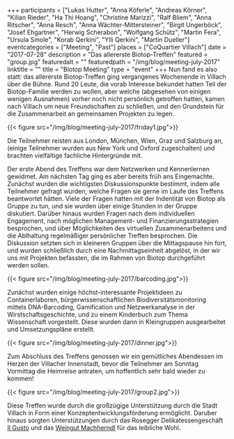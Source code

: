 +++
participants = ["Lukas Hutter", "Anna Köferle", "Andreas Körner", "Kilian Rieder", "Ha Thi Hoang", "Christine Marizzi", "Ralf Bliem", "Anna Ritscher", "Anna Resch", "Anna Wächter-Mittersteiner", "Birgit Ungerböck", "Josef Ehgartner", "Herwig Scherabon", "Wolfgang Schütz", "Martin Fera", "Ursula Smole", "Korab Qerkini", "Ylli Qerkini", "Martin Dueller"]
eventcategories = ["Meeting", "Past"]
places = ["CoQuartier Villach"]
date = "2017-07-28"
description = "Das allererste Biotop-Treffen"
featured = "group.jpg"
featuredalt = ""
featuredpath = "/img/blog/meeting-july-2017"
linktitle = ""
title = "Biotop Meeting"
type = "event"
+++
Nun fand es also statt: das allererste Biotop-Treffen ging vergangenes Wochenende in Villach über die Bühne. Rund 20 Leute, die vorab Interesse bekundet hatten Teil der Biotop-Familie werden zu wollen, aber welche (abgesehen von einigen wenigen Ausnahmen) vorher noch nicht persönlich getroffen hatten, kamen nach Villach um neue Freundschaften zu schließen, und den Grundstein für die Zusammenarbeit an gemeinsamen Projekten zu legen.

{{< figure src="/img/blog/meeting-july-2017/friday1.jpg">}}

Die Teilnehmer reisten aus London, München, Wien, Graz und Salzburg an, (einige Teilnehmer wurden aus New York und Oxford zugeschalten) und brachten vielfältige fachliche Hintergründe mit.

Der erste Abend des Treffens war dem Netzwerken und Kennenlernen gewidmet. Am nächsten Tag ging es aber bereits früh ans Eingemachte. Zunächst wurden die wichtigsten Diskussionspunkte bestimmt, indem alle Teilnehmer gefragt wurden, welche Fragen sie gerne im Laufe des Treffens beantwortet hätten. Viele der Fragen hatten mit der Indentität von Biotop als Gruppe zu tun, und sie wurden über einige Stunden in der Gruppe diskutiert. Darüber hinaus wurden Fragen nach dem individuellen Engagement, nach möglichen Management- und Finanzierungsstrategien besprochen, und über Möglichkeiten des virtuellen Zusammenarbeitens und die Ablhaltung regelmäßiger persönlicher Treffen besprochen.
Die Diskussion setzten sich in kleineren Gruppen über die Mittagspause hin fort, und wurden schließlich durch eine Nachmittagseinheit abgelöst, in der wir uns mit Projekten befassten, die im Rahmen von Biotop durchgeführt werden sollen.

{{< figure src="/img/blog/meeting-july-2017/barcoding.jpg">}}

Zunächst wurden einige höchst-interessante Projektideen zu Containerlaboren, bürgerwissenschaftlichen Biodiversitätsmonitoring mittels DNA-Barcoding, Gamification und Netzwerkanalyse in der Wirstschaftsgeschichte, und zu einem Kinderbuch zum Thema Wissenschaft vorgestellt. Diese wurden dann in Kleingruppen ausgearbeitet und Umsetzungspläne erstellt.

{{< figure src="/img/blog/meeting-july-2017/dinner.jpg">}}

Zum Abschluss des Treffens genossen wir ein gemütliches Abendessen im Herzen der Villacher Innenstadt, bevor die Teilnehmer am Sonntag Vormittag die Heimreise antraten, um hoffentlich sehr bald wieder zu kommen!

{{< figure src="/img/blog/meeting-july-2017/group2.jpg">}}

Diese Treffen wurde durch die großzügige Unterstützung durch die Stadt Villach in Form einer Konzeptentwicklungsförderung ermöglicht. Daruber hinaus sorgten Unterstützungen durch das Rosegger Delikatessengeschäft [Il Gusto](http://il-gusto.info) und das [Weingut Machherndl](http://http://www.machherndl.com) für das leibliche Wohl.
